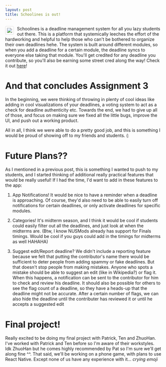 ```yaml
---
layout: post
title: Schoolines is out!
---
```


<img style="max-height: 200px; float: left; border: 1px solid #ddd; border-radius: 4px; padding: 5px; margin-right: 10px" src="{{ site.url }}/images/bgbanner-long.png">Schoolines is a deadline management system for all you lazy students out there. This is a platform that systemically leeches the effort of the hardworking and helpful to help those who can't be bothered to organize their own deadlines hehe. The system is built around different modules, so when you add a deadline for a certain module, the deadline syncs to everyone else taking that module. You'll get credited for any deadline you contribute, so you'll also be earning some street cred along the way! Check it out [here](https://schoolines.com/)! 

# And that concludes Assignment 3
In the beginning, we were thinking of throwing in plenty of cool ideas like adding in cool visualizations of your deadlines, a voting system to act as a check for deadline authenticity etc. Towards the end, we had to give up all of those, and focus on making sure we fixed all the little bugs, improve the UI, and push out a working product.

All in all, I think we were able to do a pretty good job, and this is something I would be proud of showing off to my friends and students. (:

# Future Plans??
As I mentioned in a previous post, this is something I wanted to push to my students, and I started thinking of additional really practical features that would be really useful! If I had the time, I'd want to add in these features to the app:

1. App Notifications! It would be nice to have a reminder when a deadline is approaching. Of course, they'd also need to be able to easily turn off notifications for certain deadlines, or only activate deadlines for specific modules.

2. Categories! It's midterm season, and I think it would be cool if students could easily filter out all the deadlines, and just look at when the midterms are. (Btw, I know NUSMods already has support for Finals timings. Would be cool if you guys could add in the timings for midterms as well HAHAHA)

3. Suggest edit/Report deadline? We didn't include a reporting feature because we felt that putting the contributor's name there would be sufficient to deter people from adding spammy or fake deadlines. But that doesn't stop people from making mistakes. Anyone who spots a mistake should be able to suggest an edit (like in Wikipedia?) or flag it. When this happens, a notification can be sent to the contributor for him to check and review his deadline. It should also be possible for others to see the flag count of a deadline, so they have a heads-up that the deadline might not be accurate. After a certain number of flags, we can also hide the deadline until the contributer has reviewed it or until he accepts a suggested edit

# Final project!
Really excited to be doing my final project with Patrick, Ten and ZhuoHan. I've worked with Patrick and Ten before so I'm aware of their workstyles. Idk ZhuoHan but he comes highly recommended by Pat so I'm sure we'll get along fine ^^. That said, we'll be working on a phone game, with plans to use React Native. Except none of us have any experience with it... *crying emoji*